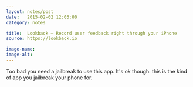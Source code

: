 ```yaml
---
layout: notes/post
date:   2015-02-02 12:03:00
category: notes

title:  Lookback — Record user feedback right through your iPhone
source: https://lookback.io

image-name: 
image-alt:
---
```

Too bad you need a jailbreak to use this app. It's ok though: this is the kind of app you jailbreak your phone for.

